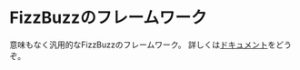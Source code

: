 FizzBuzzのフレームワーク
========================

意味もなく汎用的なFizzBuzzのフレームワーク。
詳しくは[ドキュメント](https://macrat.github.io/fizzbuzz-framework/)をどうぞ。
